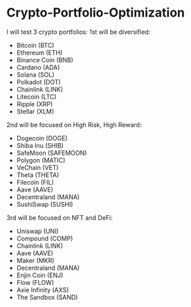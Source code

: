 # Crypto-Portfolio-Optimization

I will test 3 crypto portfolios:
1st will be diversified:

* Bitcoin (BTC)
* Ethereum (ETH)
* Binance Coin (BNB)
* Cardano (ADA)
* Solana (SOL)
* Polkadot (DOT)
* Chainlink (LINK)
* Litecoin (LTC)
* Ripple (XRP)
* Stellar (XLM)

2nd will be focused on High Risk, High Reward:

* Dogecoin (DOGE)
* Shiba Inu (SHIB)
* SafeMoon (SAFEMOON)
* Polygon (MATIC)
* VeChain (VET)
* Theta (THETA)
* Filecoin (FIL)
* Aave (AAVE)
* Decentraland (MANA)
* SushiSwap (SUSHI)
  
3rd will be focused on NFT and DeFi:

* Uniswap (UNI)
* Compound (COMP)
* Chainlink (LINK)
* Aave (AAVE)
* Maker (MKR)
* Decentraland (MANA)
* Enjin Coin (ENJ)
* Flow (FLOW)
* Axie Infinity (AXS)
* The Sandbox (SAND)
